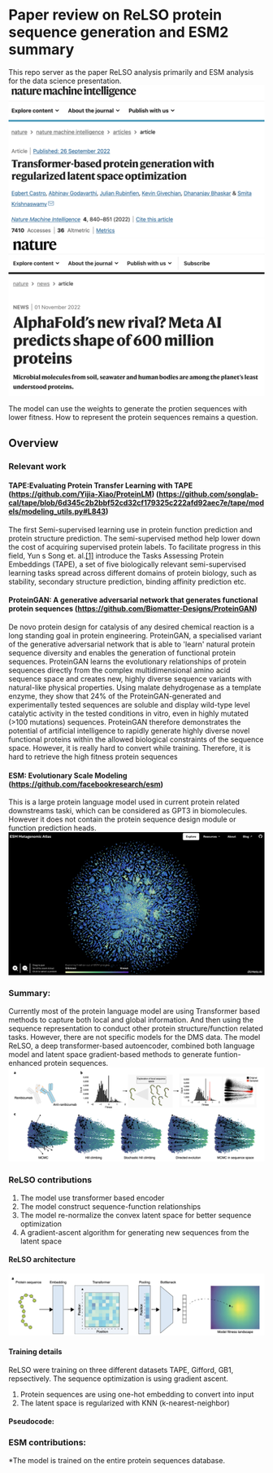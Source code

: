 # Paper review on ReLSO protein sequence generation and ESM2 summary

This repo server as the paper ReLSO analysis primarily and ESM analysis for the data science presentation. 
![ReLSO](./pics/relso.png)
![ESM2](./pics/esm_articles.png)

The model can use the weights to generate the protien sequences with lower fitness. How to represent the protein sequences remains a question.

## Overview

### Relevant work

#### TAPE:Evaluating Protein Transfer Learning with TAPE (https://github.com/Yijia-Xiao/ProteinLM) (https://github.com/songlab-cal/tape/blob/6d345c2b2bbf52cd32cf179325c222afd92aec7e/tape/models/modeling_utils.py#L843)
The first Semi-supervised learning use in protein function prediction and protein structure prediction. The semi-supervised method help lower down the cost of acquiring supervised protein labels. To facilitate progress in this field, Yun s Song et. al.[[1]](#1) introduce the Tasks Assessing Protein Embeddings (TAPE), a set of five biologically relevant semi-supervised learning tasks spread across different domains of protein biology, such as stability, secondary structure prediction, binding affinity prediction etc.

#### ProteinGAN: A generative adversarial network that generates functional protein sequences (https://github.com/Biomatter-Designs/ProteinGAN)
De novo protein design for catalysis of any desired chemical reaction is a long standing goal in protein engineering. ProteinGAN, a specialised variant of the generative adversarial network that is able to 'learn' natural protein sequence diversity and enables the generation of functional protein sequences. ProteinGAN learns the evolutionary relationships of protein sequences directly from the complex multidimensional amino acid sequence space and creates new, highly diverse sequence variants with natural-like physical properties. Using malate dehydrogenase as a template enzyme, they show that 24% of the ProteinGAN-generated and experimentally tested sequences are soluble and display wild-type level catalytic activity in the tested conditions in vitro, even in highly mutated (>100 mutations) sequences. ProteinGAN therefore demonstrates the potential of artificial intelligence to rapidly generate highly diverse novel functional proteins within the allowed biological constraints of the sequence space. However, it is really hard to convert while training. Therefore, it is hard to retrieve the high fitness protein sequences

#### ESM: Evolutionary Scale Modeling (https://github.com/facebookresearch/esm)
This is a large protein language model used in current protein related downstreams taski, which can be considered as GPT3 in biomolecules. However it does not contain the protein sequence design module or function prediction heads.
![ESM atlas](./pics/esm.png)


### Summary: 
Currently most of the protein language model are using Transformer based methods to capture both local and global information. And then using the sequence representation to conduct other protein structure/function related tasks. However, there are not specific models for the DMS data. The model ReLSO, a deep transformer-based autoencoder, combined both language model and latent space gradient-based methods to generate funtion-enhanced protein sequences.
![anit-ranibizumab design](./pics/anit-ranibizumab.png)

### ReLSO contributions
1. The model use transformer based encoder
2. The model construct sequence-function relationships 
3. The model re-normalize the convex latent space for better sequence optimization
4.  A gradient-ascent algorithm for generating new sequences from the latent space

#### ReLSO architecture
![ReLSO](./pics/model_architecture.png)

#### Training details
ReLSO were training on three different datasets TAPE, Gifford, GB1, repsectively. The sequence optimization is using gradient ascent.
1. Protein sequences are using one-hot embedding to convert into input
2. The latent space is regularized with KNN (k-nearest-neighbor)

#### Pseudocode:



### ESM contributions:
*The model is trained on the entire protein sequences database.


